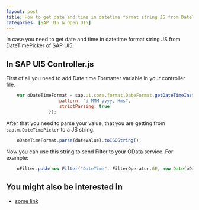 ```yaml
---
layout: post
title: How to get date and time in datetime format string JS from DateTimePicker SAP UI5? 
categories: [SAP UI5 & Open UI5]
---
```


In case you need to get date and time in datetime format string JS from DateTimePicker of SAP UI5.

## In SAP UI5 Controller.js
First of all you need to add Date time Formatter variable in your controller file.

```js
    var oDateTimeFormat = sap.ui.core.format.DateFormat.getDateTimeInstance({
                    pattern: "d MMM yyyy, Hms",
                    strictParsing: true
                });
```

After that you need to parse your value, that you are getting from `sap.m.DateTimePicker` to a JS string.
```js
    oDateTimeFormat.parse(dateValue).toISOString();
```

Now you can use this string to send Filter to your OData service. For example:
```js
    oFilter.push(new Filter("DateTime", FilterOperator.GE, new Date(oDateTimeFormat.parse(dateValue)).toISOString()));
```

## You might also be interested in

- [some link](/link)
